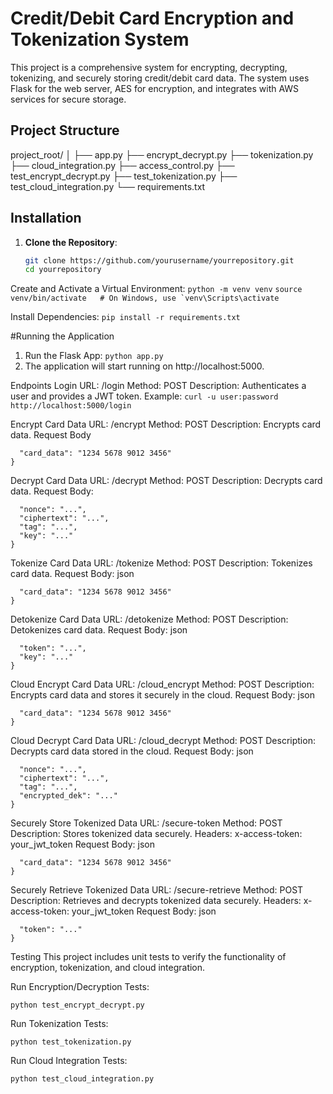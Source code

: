 # Credit/Debit Card Encryption and Tokenization System

This project is a comprehensive system for encrypting, decrypting, tokenizing, and securely storing credit/debit card data. The system uses Flask for the web server, AES for encryption, and integrates with AWS services for secure storage.

## Project Structure
project_root/
│
├── app.py
├── encrypt_decrypt.py
├── tokenization.py
├── cloud_integration.py
├── access_control.py
├── test_encrypt_decrypt.py
├── test_tokenization.py
├── test_cloud_integration.py
└── requirements.txt


## Installation

1. **Clone the Repository**:
   ```bash
   git clone https://github.com/yourusername/yourrepository.git
   cd yourrepository

Create and Activate a Virtual Environment:
```python -m venv venv```
```source venv/bin/activate   # On Windows, use `venv\Scripts\activate```

Install Dependencies:
```pip install -r requirements.txt```


#Running the Application
1) Run the Flask App:
```python app.py```
2) The application will start running on http://localhost:5000.

Endpoints
Login
URL: /login
Method: POST
Description: Authenticates a user and provides a JWT token.
Example:
```curl -u user:password http://localhost:5000/login```

Encrypt Card Data
URL: /encrypt
Method: POST
Description: Encrypts card data.
Request Body
```{
  "card_data": "1234 5678 9012 3456"
}
```
Decrypt Card Data
URL: /decrypt
Method: POST
Description: Decrypts card data.
Request Body:
```{
  "nonce": "...",
  "ciphertext": "...",
  "tag": "...",
  "key": "..."
}
```

Tokenize Card Data
URL: /tokenize
Method: POST
Description: Tokenizes card data.
Request Body:
json

```{
  "card_data": "1234 5678 9012 3456"
}
```
Detokenize Card Data
URL: /detokenize
Method: POST
Description: Detokenizes card data.
Request Body:
json

```{
  "token": "...",
  "key": "..."
}
```
Cloud Encrypt Card Data
URL: /cloud_encrypt
Method: POST
Description: Encrypts card data and stores it securely in the cloud.
Request Body:
json

```{
  "card_data": "1234 5678 9012 3456"
}
```
Cloud Decrypt Card Data
URL: /cloud_decrypt
Method: POST
Description: Decrypts card data stored in the cloud.
Request Body:
json
```{
  "nonce": "...",
  "ciphertext": "...",
  "tag": "...",
  "encrypted_dek": "..."
}
```
Securely Store Tokenized Data
URL: /secure-token
Method: POST
Description: Stores tokenized data securely.
Headers: x-access-token: your_jwt_token
Request Body:
json

```{
  "card_data": "1234 5678 9012 3456"
}
```
Securely Retrieve Tokenized Data
URL: /secure-retrieve
Method: POST
Description: Retrieves and decrypts tokenized data securely.
Headers: x-access-token: your_jwt_token
Request Body:
json

```{
  "token": "..."
}
```
Testing
This project includes unit tests to verify the functionality of encryption, tokenization, and cloud integration.

Run Encryption/Decryption Tests:

```python test_encrypt_decrypt.py```

Run Tokenization Tests:

```python test_tokenization.py```

Run Cloud Integration Tests:

```python test_cloud_integration.py```
